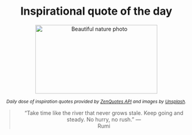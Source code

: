 
<div align="center">

# Inspirational quote of the day

<img src="./data/photo.jpeg" alt="Beautiful nature photo" width="320" height="180">

<sub><i>Daily dose of inspiration quotes provided by [ZenQuotes API](https://zenquotes.io/) and images by [Unsplash](https://unsplash.com/).</i></sub>


<blockquote>&ldquo;Take time like the river that never grows stale. Keep going and steady. No hurry, no rush.&rdquo; &mdash; <footer>Rumi</footer></blockquote>

</div>
